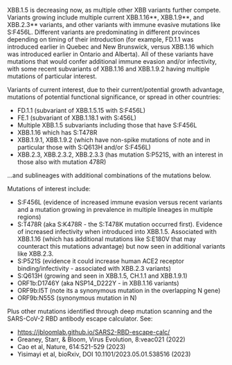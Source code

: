 

XBB.1.5 is decreasing now, as multiple other XBB variants further compete. Variants growing include multiple current XBB.1.16**, XBB.1.9**, and XBB.2.3** variants, and other variants with immune evasive mutations like S:F456L. Different variants are predominating in different provinces depending on timing of their introduction (for example, FD.1.1 was introduced earlier in Quebec and New Brunswick, versus XBB.1.16 which was introduced earlier in Ontario and Alberta). All of these variants have mutations that would confer additional immune evasion and/or infectivity, with some recent subvariants of XBB.1.16 and XBB.1.9.2 having multiple mutations of particular interest.



Variants of current interest, due to their current/potential growth advantage, mutations of potential functional significance, or spread in other countries:



* FD.1.1 (subvariant of XBB.1.5.15 with S:F456L)
* FE.1 (subvariant of XBB.1.18.1 with S:456L)
* Multiple XBB.1.5 subvariants including those that have S:F456L
* XBB.1.16 which has S:T478R
* XBB.1.9.1, XBB.1.9.2 (which have non-spike mutations of note and in particular those with S:Q613H and/or S:F456L)
* XBB.2.3, XBB.2.3.2, XBB.2.3.3 (has mutation S:P521S, with an interest in those also with mutation 478R)

…and sublineages with additional combinations of the mutations below.



Mutations of interest include:



* S:F456L (evidence of increased immune evasion versus recent variants and a mutation growing in prevalence in multiple lineages in multiple regions)
* S:T478R (aka S:K478R - the S:T478K mutation occurred first). Evidence of increased infectivity when introduced into XBB.1.5. Associated with XBB.1.16 (which has additional mutations like S:E180V that may counteract this mutations advantage) but now seen in additional variants like XBB.2.3.
* S:P521S (evidence it could increase human ACE2 receptor binding/infectivity - associated with XBB.2.3 variants)
* S:Q613H (growing and seen in XBB.1.5, CH.1.1 and XBB.1.9.1)
* ORF1b:D1746Y (aka NSP14_D222Y - in XBB.1.16 variants)
* ORF9b:I5T (note its a synonymous mutation in the overlapping N gene)
* ORF9b:N55S (synonymous mutation in N)

Plus other mutations identified through deep mutation scanning and the SARS-CoV-2 RBD antibody escape calculator. See:



* <https://jbloomlab.github.io/SARS2-RBD-escape-calc/>
* Greaney, Starr, &amp; Bloom, Virus Evolution, 8:veac021 (2022)
* Cao et al, Nature, 614:521-529 (2023)
* Yisimayi et al, bioRxiv, DOI 10.1101/2023.05.01.538516 (2023)

